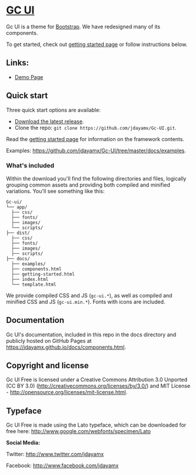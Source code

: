 
# [GC UI](https://jdayamx.github.io/Gc-UI/)

Gc UI is a theme for [Bootstrap](http://getbootstrap.com). We have redesigned many of its components.

To get started, check out [getting started page](https://jdayamx.github.io/docs/getting-started.html) or follow instructions below.

## Links:

+ [Demo Page](https://jdayamx.github.io/)

## Quick start

Three quick start options are available:

- [Download the latest release](https://github.com/jdayamx/Gc-UI/archive/master.zip).
- Clone the repo: `git clone https://github.com/jdayamx/Gc-UI.git`.

Read the [getting started page](https://jdayamx.github.io/docs/getting-started.html) for information on the framework contents.

Examples: <https://github.com/jdayamx/Gc-UI/tree/master/docs/examples>.


### What's included

Within the download you'll find the following directories and files, logically grouping common assets and providing both compiled and minified variations. You'll see something like this:

```
Gc-ui/
└── app/
  ├── css/
  ├── fonts/
  ├── images/
  └── scripts/  
├── dist/
  ├── css/
  ├── fonts/
  ├── images/
  ├── scripts/
├── docs/
  ├── examples/
  ├── components.html
  ├── getting-started.html
  ├── index.html
  └── template.html
```

We provide compiled CSS and JS (`gc-ui.*`), as well as compiled and minified CSS and JS (`gc-ui.min.*`). Fonts with icons are included.

## Documentation

Gc UI's documentation, included in this repo in the docs directory and publicly hosted on GitHub Pages at <https://jdayamx.github.io/docs/components.html>.

## Copyright and license

Gc UI Free is licensed under a Creative Commons Attribution 3.0 Unported (CC BY 3.0)  (http://creativecommons.org/licenses/by/3.0/) and MIT License - http://opensource.org/licenses/mit-license.html.

## Typeface

Gc UI Free is made using the Lato typeface, which can be downloaded for free here: http://www.google.com/webfonts/specimen/Lato


**Social Media:**

Twitter: <http://www.twitter.com/jdayamx>

Facebook: <http://www.facebook.com/jdayamx>


